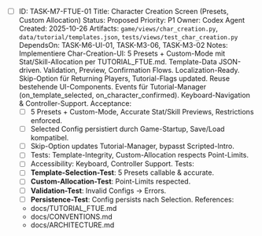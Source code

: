 - [ ] ID: TASK-M7-FTUE-01
  Title: Character Creation Screen (Presets, Custom Allocation)
  Status: Proposed
  Priority: P1
  Owner: Codex Agent
  Created: 2025-10-26
  Artifacts: `game/views/char_creation.py`, `data/tutorial/templates.json`, `tests/views/test_char_creation.py`
  DependsOn: TASK-M6-UI-01, TASK-M3-06, TASK-M3-02
  Notes:
  Implementiere Char-Creation-UI: 5 Presets + Custom-Mode mit Stat/Skill-Allocation per TUTORIAL_FTUE.md. Template-Data JSON-driven. Validation, Preview, Confirmation Flows. Localization-Ready. Skip-Option für Returning Players, Tutorial-Flags updated. Reuse bestehende UI-Components. Events für Tutorial-Manager (on_template_selected, on_character_confirmed). Keyboard-Navigation & Controller-Support.
  Acceptance:
  - [ ] 5 Presets + Custom-Mode, Accurate Stat/Skill Previews, Restrictions enforced.
  - [ ] Selected Config persistiert durch Game-Startup, Save/Load kompatibel.
  - [ ] Skip-Option updates Tutorial-Manager, bypasst Scripted-Intro.
  - [ ] Tests: Template-Integrity, Custom-Allocation respects Point-Limits.
  - [ ] Accessibility: Keyboard, Controller Support.
  Tests:
  - [ ] **Template-Selection-Test**: 5 Presets callable & accurate.
  - [ ] **Custom-Allocation-Test**: Point-Limits respected.
  - [ ] **Validation-Test**: Invalid Configs → Errors.
  - [ ] **Persistence-Test**: Config persists nach Selection.
  References:
  - docs/TUTORIAL_FTUE.md
  - docs/CONVENTIONS.md
  - docs/ARCHITECTURE.md
